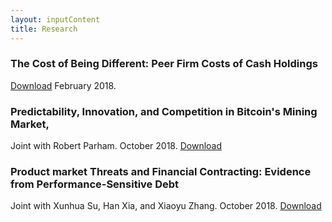 ```yaml
---
layout: inputContent
title: Research
---
```




### The Cost of Being Different: Peer Firm Costs of Cash Holdings
[Download](https://ssrn.com/abstract=2972422) February 2018.

### Predictability, Innovation, and Competition in Bitcoin's Mining Market,
Joint with Robert Parham. October 2018.  [Download](https://ssrn.com/abstract=3080586)

### Product market Threats and Financial Contracting: Evidence from Performance-Sensitive Debt
Joint with Xunhua Su, Han Xia, and Xiaoyu Zhang. October 2018. [Download](https://ssrn.com/abstract=2410568)
